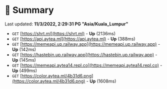 # 📖 Summary
Last updated: **11/3/2022, 2:29:31 PG "Asia/Kuala_Lumpur"**

- `GET` [https://shrt.ml](https://shrt.ml) - **Up** (2136ms)
- `GET` [https://api.aytea.ml](https://api.aytea.ml) - **Up** (388ms)
- `GET` [https://memeapi.up.railway.app](https://memeapi.up.railway.app) - **Up** (142ms)
- `GET` [https://hastebin.up.railway.app](https://hastebin.up.railway.app) - **Up** (145ms)
- `GET` [https://memeapi.aytea14.repl.co](https://memeapi.aytea14.repl.co) - **Up** (499ms)
- `GET` [https://color.aytea.ml/4b31d6.png](https://color.aytea.ml/4b31d6.png) - **Up** (1608ms)
